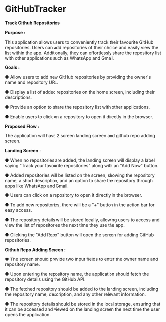 # GitHubTracker

**Track Github Repositories**

**Purpose :**

This application allows users to conveniently track their favourite GitHub repositories. Users can add repositories of their choice and easily view the list within the app. Additionally, they can effortlessly share the repository list with other applications such as WhatsApp and Gmail. 

**Goals :**

● Allow users to add new GitHub repositories by providing the owner's name and repository URL. 

● Display a list of added repositories on the home screen, including their descriptions. 

● Provide an option to share the repository list with other applications.

● Enable users to click on a repository to open it directly in the browser. 

**Proposed Flow :**

The application will have 2 screen landing screen and github repo adding screen.

**Landing Screen** : 

● When no repositories are added, the landing screen will display a label saying "Track your favourite repositories" along with an "Add Now" button. 

● Added repositories will be listed on the screen, showing the repository name, a short description, and an option to share the repository through apps like WhatsApp and Gmail. 

● Users can click on a repository to open it directly in the browser.

● To add new repositories, there will be a "+" button in the action bar for easy access. 

● The repository details will be stored locally, allowing users to access and view the list of repositories the next time they use the app. 

● Clicking the "Add Repo" button will open the screen for adding GitHub repositories. 

**Github Repo Adding Screen :** 

● The screen should provide two input fields to enter the owner name and repository name. 

● Upon entering the repository name, the application should fetch the repository details using the GitHub API.

● The fetched repository should be added to the landing screen, including the repository name, description, and any other relevant information. 

● The repository details should be stored in the local storage, ensuring that it can be accessed and viewed on the landing screen the next time the user opens the application.

